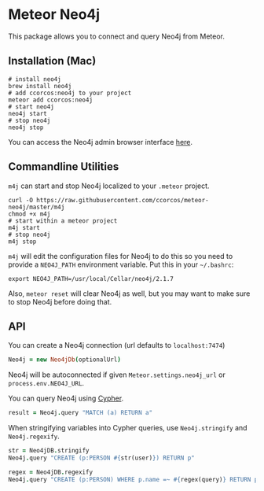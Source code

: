 # Meteor Neo4j

This package allows you to connect and query Neo4j from Meteor.

## Installation (Mac)

```
# install neo4j
brew install neo4j
# add ccorcos:neo4j to your project
meteor add ccorcos:neo4j
# start neo4j
neo4j start
# stop neo4j
neo4j stop
```

You can access the Neo4j admin browser interface [here](http://localhost:7474/).

## Commandline Utilities

`m4j` can start and stop Neo4j localized to your `.meteor` project.

```
curl -O https://raw.githubusercontent.com/ccorcos/meteor-neo4j/master/m4j
chmod +x m4j
# start within a meteor project
m4j start
# stop neo4j
m4j stop
```

`m4j` will edit the configuration files for Neo4j to do this so you need to
provide a `NEO4J_PATH` environment variable. Put this in your `~/.bashrc`:

```
export NEO4J_PATH=/usr/local/Cellar/neo4j/2.1.7
```

Also, `meteor reset` will clear Neo4j as well, but you may want to make sure
to stop Neo4j before doing that.

## API

You can create a Neo4j connection (url defaults to `localhost:7474`)

```coffee
Neo4j = new Neo4jDb(optionalUrl)
```

Neo4j will be autoconnected if given `Meteor.settings.neo4j_url` or `process.env.NEO4J_URL`.

You can query Neo4j using [Cypher](http://neo4j.com/docs/stable/cypher-query-lang.html).

```coffee
result = Neo4j.query "MATCH (a) RETURN a"
```

When stringifying variables into Cypher queries, use `Neo4j.stringify` and `Neo4j.regexify`.

```coffee
str = Neo4jDB.stringify
Neo4j.query "CREATE (p:PERSON #{str(user)}) RETURN p"

regex = Neo4jDB.regexify
Neo4j.query "CREATE (p:PERSON) WHERE p.name =~ #{regex(query)} RETURN p"
```
